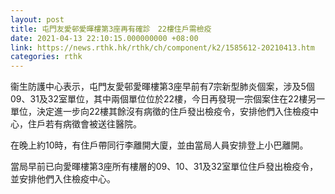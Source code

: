 ```yaml
---
layout: post
title: 屯門友愛邨愛暉樓第3座再有確診　22樓住戶需檢疫
date: 2021-04-13 22:10:15.000000000 +08:00
link: https://news.rthk.hk/rthk/ch/component/k2/1585612-20210413.htm
categories: rthk
---
```


衞生防護中心表示，屯門友愛邨愛暉樓第3座早前有7宗新型肺炎個案，涉及5個09、31及32室單位，其中兩個單位位於22樓，今日再發現一宗個案住在22樓另一單位，決定進一步向22樓其餘沒有病徵的住戶發出檢疫令，安排他們入住檢疫中心，住戶若有病徵會被送往醫院。

在晚上約10時，有住戶帶同行李離開大廈，並由當局人員安排登上小巴離開。

當局早前已向愛暉樓第3座所有樓層的09、10、31及32室單位住戶發出檢疫令，並安排他們入住檢疫中心。
